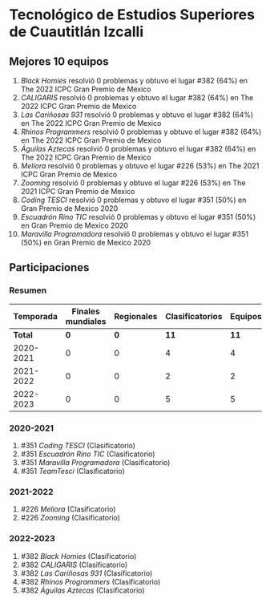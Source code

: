 # Tecnológico de Estudios Superiores de Cuautitlán Izcalli

## Mejores 10 equipos

1. _Black Homies_ resolvió 0 problemas y obtuvo el lugar #382 (64%) en The 2022 ICPC Gran Premio de Mexico
1. _CALIGARIS_ resolvió 0 problemas y obtuvo el lugar #382 (64%) en The 2022 ICPC Gran Premio de Mexico
1. _Las Cariñosas 931_ resolvió 0 problemas y obtuvo el lugar #382 (64%) en The 2022 ICPC Gran Premio de Mexico
1. _Rhinos Programmers_ resolvió 0 problemas y obtuvo el lugar #382 (64%) en The 2022 ICPC Gran Premio de Mexico
1. _Águilas Aztecas_ resolvió 0 problemas y obtuvo el lugar #382 (64%) en The 2022 ICPC Gran Premio de Mexico
1. _Meliora_ resolvió 0 problemas y obtuvo el lugar #226 (53%) en The 2021 ICPC Gran Premio de Mexico
1. _Zooming_ resolvió 0 problemas y obtuvo el lugar #226 (53%) en The 2021 ICPC Gran Premio de Mexico
1. _Coding TESCI_ resolvió 0 problemas y obtuvo el lugar #351 (50%) en Gran Premio de Mexico 2020
1. _Escuadrón Rino TIC_ resolvió 0 problemas y obtuvo el lugar #351 (50%) en Gran Premio de Mexico 2020
1. _Maravilla Programadora_ resolvió 0 problemas y obtuvo el lugar #351 (50%) en Gran Premio de Mexico 2020

## Participaciones

### Resumen

| Temporada | Finales mundiales | Regionales | Clasificatorios | Equipos |
| --- | --- | --- | --- | --- |
| **Total** | **0** | **0** | **11** | **11** |
| 2020-2021 | 0 | 0 | 4 | 4 |
| 2021-2022 | 0 | 0 | 2 | 2 |
| 2022-2023 | 0 | 0 | 5 | 5 |

### 2020-2021

1. #351 _Coding TESCI_ (Clasificatorio)
1. #351 _Escuadrón Rino TIC_ (Clasificatorio)
1. #351 _Maravilla Programadora_ (Clasificatorio)
1. #351 _TeamTesci_ (Clasificatorio)

### 2021-2022

1. #226 _Meliora_ (Clasificatorio)
1. #226 _Zooming_ (Clasificatorio)

### 2022-2023

1. #382 _Black Homies_ (Clasificatorio)
1. #382 _CALIGARIS_ (Clasificatorio)
1. #382 _Las Cariñosas 931_ (Clasificatorio)
1. #382 _Rhinos Programmers_ (Clasificatorio)
1. #382 _Águilas Aztecas_ (Clasificatorio)



